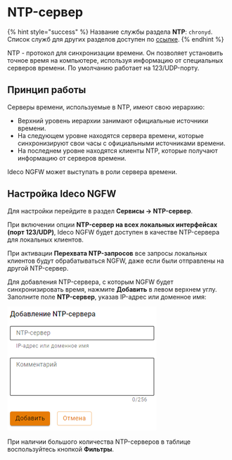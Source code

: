# NTP-сервер

{% hint style="success" %}
Название службы раздела **NTP**: `chronyd`. \
Список служб для других разделов доступен по [ссылке](/settings/server-management/terminal/README.md).
{% endhint %}

NTP - протокол для синхронизации времени. Он позволяет установить точное время на компьютере, используя информацию от специальных серверов времени. По умолчанию работает на 123/UDP-порту. 

## Принцип работы

Серверы времени, используемые в NTP, имеют свою иерархию:
* Верхний уровень иерархии занимают официальные источники времени. 
* На следующем уровне находятся сервера времени, которые синхронизируют свои часы с официальными источниками времени. 
* На последнем уровне находятся клиенты NTP, которые получают информацию от серверов времени.

Ideco NGFW может выступать в роли сервера времени. 

## Настройка Ideco NGFW

Для настройки перейдите в раздел **Сервисы -> NTP-сервер**.

При включении опции **NTP-сервер на всех локальных интерфейсах (порт 123/UDP)**, Ideco NGFW будет доступен в качестве NTP-сервера для локальных клиентов. 

При активации **Перехвата NTP-запросов** все запросы локальных клиентов будут обрабатываться NGFW, даже если были отправлены на другой NTP-сервер.

Для добавления NTP-сервера, с которым NGFW будет синхронизировать время, нажмите **Добавить** в левом верхнем углу. Заполните поле **NTP-сервер**, указав IP-адрес или доменное имя:

![](/.gitbook/assets/ntp.png)

При наличии большого количества NTP-серверов в таблице воспользуйтесь кнопкой **Фильтры**.
